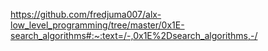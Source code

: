 https://github.com/fredjuma007/alx-low_level_programming/tree/master/0x1E-search_algorithms#:~:text=/-,0x1E%2Dsearch_algorithms,-/
